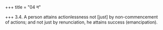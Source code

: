 +++
title = "04 न"

+++
3.4. A person attains actionlessness not \[just\] by non-commencement of
actions; and not just by renunciation, he attains success
(emancipation).
